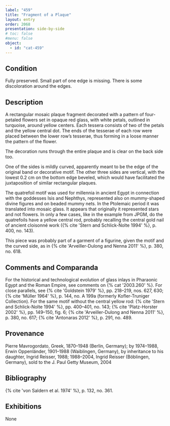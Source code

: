 ```yaml
---
label: "459"
title: "Fragment of a Plaque"
layout: entry
order: 2068
presentation: side-by-side
# toc: false
#menu: false 
object:
  - id: "cat-459"
---
```


## Condition

Fully preserved. Small part of one edge is missing. There is some discoloration around the edges.

## Description

A rectangular mosaic plaque fragment decorated with a pattern of four-petaled flowers set in opaque red glass, with white petals, outlined in turquoise, around yellow centers. Each tessera consists of two of the petals and the yellow central dot. The ends of the tesserae of each row were placed between the lower row’s tesserae, thus forming in a loose manner the pattern of the flower.

The decoration runs through the entire plaque and is clear on the back side too.

One of the sides is mildly curved, apparently meant to be the edge of the original band or decorative motif. The other three sides are vertical, with the lowest 0.2 cm on the bottom edge beveled, which would have facilitated the juxtaposition of similar rectangular plaques.

The quatrefoil motif was used for millennia in ancient Egypt in connection with the goddesses Isis and Nephthys, represented also on mummy-shaped divine figures and on beaded mummy nets. In the Ptolemaic period it was translated into mosaic glass. It appears that originally it represented stars and not flowers. In only a few cases, like in the example from JPGM, do the quatrefoils have a yellow central rod, probably recalling the central gold nail of ancient cloisonné work ({% cite 'Stern and Schlick-Nolte 1994' %}, p. 400, no. 143).

This piece was probably part of a garment of a figurine, given the motif and the curved side, as in {% cite 'Arveiller-Dulong and Nenna 2011' %}, p. 380, no. 618.

## Comments and Comparanda

For the historical and technological evolution of glass inlays in Pharaonic Egypt and the Roman Empire, see comments on {% cat '2003.260' %}. For close parallels, see {% cite 'Goldstein 1979' %}, pp. 218–219, nos. 627, 630; {% cite 'Müller 1964' %}, p. 144, no. A 199a (formerly Kofler-Truniger Collection). For the same motif without the central yellow rod: {% cite 'Stern and Schlick-Nolte 1994' %}, pp. 400–401, no. 143; {% cite 'Platz-Horster 2002' %}, pp. 149–150, fig. 6; {% cite 'Arveiller-Dulong and Nenna 2011' %}, p. 380, no. 617; {% cite 'Antonaras 2012' %}, p. 291, no. 489.

## Provenance

Pierre Mavrogordato, Greek, 1870–1948 (Berlin, Germany); by 1974–1988, Erwin Oppenländer, 1901–1988 (Waiblingen, Germany), by inheritance to his daughter, Ingrid Reisser, 1988; 1988–2004, Ingrid Reisser (Böblingen, Germany), sold to the J. Paul Getty Museum, 2004

## Bibliography

{% cite 'von Saldern et al. 1974' %}, p. 132, no. 361.

## Exhibitions

None